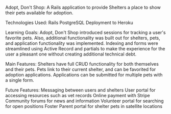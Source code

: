 Adopt, Don't Shop:
A Rails application to provide Shelters a place to show their pets available for adoption.

Technologies Used:
Rails
PostgreSQL
Deployment to Heroku


Learning Goals:
Adopt, Don't Shop introduced sessions for tracking a user's favorite pets. Also, additional functionality was built out for shelters, pets, and application functionality was implemented. Indexing and forms were streamlined using Active Record and partials to make the experience for the user a pleasant one without creating additional technical debt.

Main Features:
Shelters have full CRUD functionality for both themselves and their pets.
Pets link to their current shelter, and can be favorited for adoption applications.
Applications can be submitted for multiple pets with a single form.

Future Features:
Messaging between users and shelters
User portal for accessing resources such as vet records
Online payment with Stripe
Community forums for news and information
Volunteer portal for searching for open positions
Foster Parent portal for shelter pets in satellite locations
